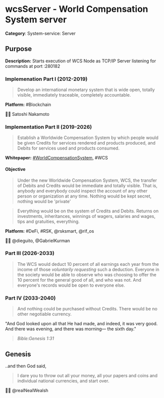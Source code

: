 # wcsServer - World Compensation System server

__Category__: System-service: Server

## Purpose

__Description:__ Starts execution of WCS Node as TCP/IP Server listening for commands at port :280182

### Implemenation Part I (2012-2019)

> Develop an international monetary system that is wide open, totally visible, immediately traceable, completely accountable.

__Platform:__ #Blockchain

🙏🏽 Satoshi Nakamoto

### Implementation Part II (2019-2026)

> Establish a Worldwide Compensation System by which people would be given Credits for services rendered and products produced, and Debits for services used and products consumed.

__Whitepaper:__ [#WorldCompensationSystem](#worldcompensation), #WCS

#### Objective
> Under the new Worldwide Compensation System, WCS, the transfer of Debits and Credits would be immediate and totally visible.
> That is, anybody and everybody could inspect the account of any other person or organization at any time.
> Nothing would be kept secret, nothing would be 'private'

> Everything would be on the system of Credits and Debits.
> Returns on investments, inheritances, winnings of wagers, salaries and wages, tips and gratuities, everything.

__Platform:__ #DeFi, #RSK, @rsksmart, @rif_os

🙏🏽 @dieguito, @GabrielKurman


### Part III (2026-2033)

> The WCS would deduct 10 percent of all earnings each year from the income of those *voluntarily requesting* such a deduction.
> Everyone in the society would be able to observe who was choosing to offer the 10 percent for the general good of all, and who was not.
> And everyone's records would be open to everyone else.

### Part IV (2033-2040)

> And nothing could be purchased without Credits.
> There would be no other negotiable currency.


"And God looked upon all that He had made, and indeed, it was very good. And there was evening, and there was morning— the sixth day."
> _Bible:Genesis 1:31_

## Genesis

..and then God said,
> I dare you to throw out all your money, all your papers and coins and individual national currencies, and start over.

🙏🏽 @realNealWealsh
